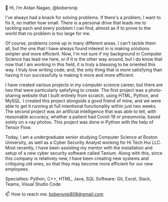 👋 Hi, I’m Aidan Nagao, @bobersnip

I've always had a knack for solving problems. If there's a problem, I want to fix it, no matter how small. There is a personal drive that leads me to tackling each and every problem I can find, almost as if to prove to the world that no problem is too large for me.

Of course, problems come up in many different areas. I can't tackle them all, but the one that I have always found interest in is making solutions simpler and more efficient. Now, I'm not sure if my background in Computer Science has lead me here, or if it is the other way around, but I do know that now that I am working in this field, it is truly a blessing to be oriented this way. I truly love writing code; and, the only thing that is more satisfying than having it run successfully is making it more and more efficient.

I have created various projects in my computer science career, but there are two that were particularly satisfying to create. The first project was a photo-sharing website that I built entirely from scratch, using HTML, Python, and MySQL. I created this project alongside a good friend of mine, and we were able to get it running at full intentional functionality within just two weeks. The second project was an artificial intelligence that was able to tell, with reasonable accuracy, whether a patient had Covid-19 or pneumonia, based solely on x-ray photos. This project was done in Python with the help of Tensor Flow.

Today, I am a undergraduate senior studying Computer Science at Boston University, as well as a Cyber Security Analyst working for Hi Tech Hui LLC. Most recently, I have been assisting my mentor with the installation and setup of a new cyber security software called Tanium. Along with this, since this company is relatively new, I have been creating new systems and critiquing old ones, so that they may become more efficient for our new employees.

Specialties: Python, C++, HTML, Java, SQL
Software: Git, Excel, Slack, Teams, Visual Studio Code

📫 How to reach me: bobersnip808@gmail.com



<!---
bobersnip/bobersnip is a ✨ special ✨ repository because its `README.md` (this file) appears on your GitHub profile.
You can click the Preview link to take a look at your changes.
--->
